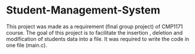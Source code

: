 # Student-Management-System
This project was made as a requirement (final group project) of CMP1171 course. The goal of this project is to facilitate the insertion , deletion and modification of students data into a file. It was required to write the code in one file (main.c).
